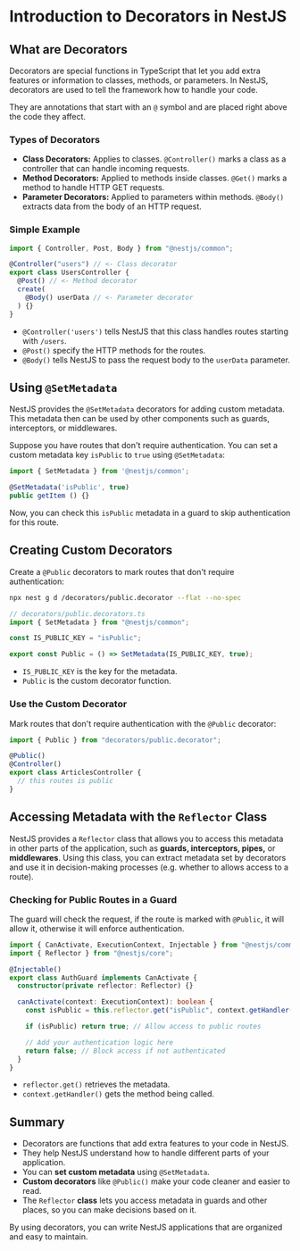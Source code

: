 # Introduction to Decorators in NestJS

## What are Decorators

Decorators are special functions in TypeScript that let you add extra features or information to classes, methods, or parameters. In NestJS, decorators are used to tell the framework how to handle your code.

They are annotations that start with an `@` symbol and are placed right above the code they affect.

### Types of Decorators

- **Class Decorators:** Applies to classes. `@Controller()` marks a class as a controller that can handle incoming requests.
- **Method Decorators:** Applied to methods inside classes. `@Get()` marks a method to handle HTTP GET requests.
- **Parameter Decorators:** Applied to parameters within methods. `@Body()` extracts data from the body of an HTTP request.

### Simple Example

```ts
import { Controller, Post, Body } from "@nestjs/common";

@Controller("users") // <- Class decorator
export class UsersController {
  @Post() // <- Method decorator
  create(
    @Body() userData // <- Parameter decorator
  ) {}
}
```

- `@Controller('users')` tells NestJS that this class handles routes starting with `/users`.
- `@Post()` specify the HTTP methods for the routes.
- `@Body()` tells NestJS to pass the request body to the `userData` parameter.

## Using `@SetMetadata`

NestJS provides the `@SetMetadata` decorators for adding custom metadata. This metadata then can be used by other components such as guards, interceptors, or middlewares.

Suppose you have routes that don't require authentication. You can set a custom metadata key `isPublic` to `true` using `@SetMetadata`:

```ts
import { SetMetadata } from '@nestjs/common';

@SetMetadata('isPublic', true)
public getItem () {}
```

Now, you can check this `isPublic` metadata in a guard to skip authentication for this route.

## Creating Custom Decorators

Create a `@Public` decorators to mark routes that don't require authentication:

```bash
npx nest g d /decorators/public.decorator --flat --no-spec
```

```ts
// decorators/public.decorators.ts
import { SetMetadata } from "@nestjs/common";

const IS_PUBLIC_KEY = "isPublic";

export const Public = () => SetMetadata(IS_PUBLIC_KEY, true);
```

- `IS_PUBLIC_KEY` is the key for the metadata.
- `Public` is the custom decorator function.

### Use the Custom Decorator

Mark routes that don't require authentication with the `@Public` decorator:

```ts
import { Public } from "decorators/public.decorator";

@Public()
@Controller()
export class ArticlesController {
  // this routes is public
}
```

## Accessing Metadata with the `Reflector` Class

NestJS provides a `Reflector` class that allows you to access this metadata in other parts of the application, such as **guards, interceptors, pipes,** or **middlewares**. Using this class, you can extract metadata set by decorators and use it in decision-making processes (e.g. whether to allows access to a route).

### Checking for Public Routes in a Guard

The guard will check the request, if the route is marked with `@Public`, it will allow it, otherwise it will enforce authentication.

```ts
import { CanActivate, ExecutionContext, Injectable } from "@nestjs/common";
import { Reflector } from "@nestjs/core";

@Injectable()
export class AuthGuard implements CanActivate {
  constructor(private reflector: Reflector) {}

  canActivate(context: ExecutionContext): boolean {
    const isPublic = this.reflector.get("isPublic", context.getHandler());

    if (isPublic) return true; // Allow access to public routes

    // Add your authentication logic here
    return false; // Block access if not authenticated
  }
}
```

- `reflector.get()` retrieves the metadata.
- `context.getHandler()` gets the method being called.

## Summary

- Decorators are functions that add extra features to your code in NestJS.
- They help NestJS understand how to handle different parts of your application.
- You can **set custom metadata** using `@SetMetadata`.
- **Custom decorators** like `@Public()` make your code cleaner and easier to read.
- The `Reflector` **class** lets you access metadata in guards and other places, so you can make decisions based on it.

By using decorators, you can write NestJS applications that are organized and easy to maintain.
